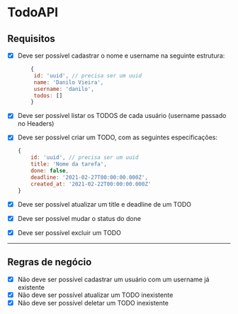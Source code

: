 # TodoAPI

## Requisitos

- [x] Deve ser possível cadastrar o nome e username na seguinte estrutura:

    ```js
        { 
         id: 'uuid', // precisa ser um uuid
         name: 'Danilo Vieira', 
         username: 'danilo', 
         todos: []
        }
    ```

- [x] Deve ser possível listar os TODOS de cada usuário (username passado no Headers)
- [x] Deve ser possível criar um TODO, com as seguintes especificações:

    ```js
    {
        id: 'uuid', // precisa ser um uuid
        title: 'Nome da tarefa',
        done: false,
        deadline: '2021-02-27T00:00:00.000Z',
        created_at: '2021-02-22T00:00:00.000Z'
    }
    ```

- [x] Deve ser possível atualizar um title e deadline de um TODO
- [x] Deve ser possível mudar o status do done
- [x] Deve ser possível excluir um TODO

***

## Regras de negócio

- [x] Não deve ser possível cadastrar um usuário com um username já existente
- [x] Não deve ser possível atualizar um TODO inexistente
- [x] Não deve ser possível deletar um TODO inexistente
